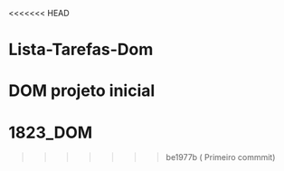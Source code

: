 <<<<<<< HEAD
# Lista-Tarefas-Dom
DOM projeto inicial
=======
# 1823_DOM
>>>>>>> be1977b ( Primeiro commmit)
